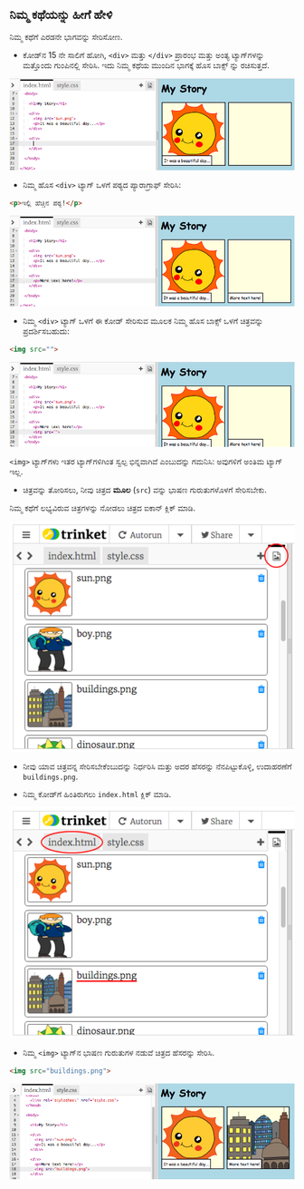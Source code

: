 ## ನಿಮ್ಮ ಕಥೆಯನ್ನು ಹೀಗೆ ಹೇಳಿ

ನಿಮ್ಮ ಕಥೆಗೆ ಎರಡನೇ ಭಾಗವನ್ನು ಸೇರಿಸೋಣ.

+ ಕೋಡ್‌ನ 15 ನೇ ಸಾಲಿಗೆ ಹೋಗಿ, `<div>` ಮತ್ತು `</div>` ಪ್ರಾರಂಭ ಮತ್ತು ಅಂತ್ಯ ಟ್ಯಾಗ್‌ಗಳನ್ನು ಮತ್ತೊಂದು ಗುಂಪಿನಲ್ಲಿ ಸೇರಿಸಿ. ಇದು ನಿಮ್ಮ ಕಥೆಯ ಮುಂದಿನ ಭಾಗಕ್ಕೆ ಹೊಸ ಬಾಕ್ಸ್ ನ್ನು ರಚಿಸುತ್ತದೆ.

![ಸ್ಕ್ರೀನ್‍ಶಾಟ್](images/story-div.png)

+ ನಿಮ್ಮ ಹೊಸ `<div>` ಟ್ಯಾಗ್ ಒಳಗೆ ಪಠ್ಯದ ಪ್ಯಾರಾಗ್ರಾಫ್ ಸೇರಿಸಿ:

```html
<p>ಇಲ್ಲಿ ಹೆಚ್ಚಿನ ಪಠ್ಯ!</p>
```

![ಸ್ಕ್ರೀನ್‍ಶಾಟ್](images/story-paragraph.png)

+ ನಿಮ್ಮ `<div>` ಟ್ಯಾಗ್ ಒಳಗೆ ಈ ಕೋಡ್ ಸೇರಿಸುವ ಮೂಲಕ ನಿಮ್ಮ ಹೊಸ ಬಾಕ್ಸ್ ಒಳಗೆ ಚಿತ್ರವನ್ನು ಪ್ರದರ್ಶಿಸಬಹುದು:

```html
<img src="">
```

![ಸ್ಕ್ರೀನ್‍ಶಾಟ್](images/story-img-tag.png)

`<img>` ಟ್ಯಾಗ್‌ಗಳು ಇತರ ಟ್ಯಾಗ್‌ಗಳಿಗಿಂತ ಸ್ವಲ್ಪ ಭಿನ್ನವಾಗಿವೆ ಎಂಬುದನ್ನು ಗಮನಿಸಿ: ಅವುಗಳಿಗೆ ಅಂತಿಮ ಟ್ಯಾಗ್ ಇಲ್ಲ.

+ ಚಿತ್ರವನ್ನು ತೋರಿಸಲು, ನೀವು ಚಿತ್ರದ **ಮೂಲ** (`src`) ವನ್ನು ಭಾಷಣ ಗುರುತುಗಳೊಳಗೆ ಸೇರಿಸಬೇಕು.

ನಿಮ್ಮ ಕಥೆಗೆ ಲಭ್ಯವಿರುವ ಚಿತ್ರಗಳನ್ನು ನೋಡಲು ಚಿತ್ರದ ಐಕಾನ್ ಕ್ಲಿಕ್ ಮಾಡಿ.

![ಸ್ಕ್ರೀನ್‍ಶಾಟ್](images/story-see-images.png)

+ ನೀವು ಯಾವ ಚಿತ್ರವನ್ನ ಸೇರಿಸಬೇಕೆಂಬುದನ್ನು ನಿರ್ಧರಿಸಿ ಮತ್ತು ಅದರ ಹೆಸರನ್ನು ನೆನಪಿಟ್ಟುಕೊಳ್ಳಿ, ಉದಾಹರಣೆಗೆ `buildings.png`.

+ ನಿಮ್ಮ ಕೋಡ್‌ಗೆ ಹಿಂತಿರುಗಲು `index.html` ಕ್ಲಿಕ್ ಮಾಡಿ.

![ಸ್ಕ್ರೀನ್‍ಶಾಟ್](images/story-image-name.png)

+ ನಿಮ್ಮ `<img>` ಟ್ಯಾಗ್‌ನ ಭಾಷಣ ಗುರುತುಗಳ ನಡುವೆ ಚಿತ್ರದ ಹೆಸರನ್ನು ಸೇರಿಸಿ.

```html
<img src="buildings.png">
```

![ಸ್ಕ್ರೀನ್‍ಶಾಟ್](images/story-image-name-add.png)